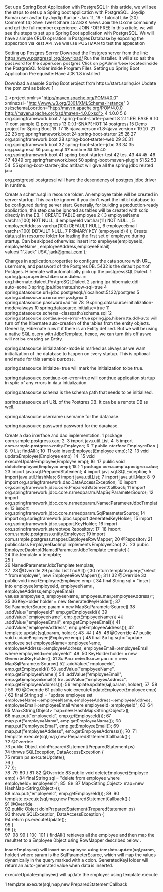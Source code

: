 Set up a Spring Boot Application with PostgreSQL
In this article, we will see the steps to set up a Spring boot application with PostgreSQL.
Joydip Kumar user avatar by Joydip Kumar  · Jan. 11, 19 · Tutorial
Like (20)
Comment (4)
Save
Tweet
Share
452.82K Views
Join the DZone community and get the full member experience. JOIN FOR FREE
In this article, we will see the steps to set up a Spring Boot application with PostgreSQL. We will have a simple CRUD operation in Postgres Database by exposing the application via Rest API. We will use POSTMAN to test the application.

Setting up Postgres Server
Download the Postgres server from the link: https://www.postgresql.org/download/
Run the installer. It will also ask the password for the superuser: postgres
Click on pgAdmin4.exe located inside the PostgreSQL folder inside Program Files.
Setting up Spring Boot Application
Prerequisite:
Have JDK 1.8 installed

Download a sample Spring Boot project from https://start.spring.io/
Update the pom.xml as below:
1
<?xml version="1.0" encoding="UTF-8"?>
2
<project xmlns="http://maven.apache.org/POM/4.0.0" xmlns:xsi="http://www.w3.org/2001/XMLSchema-instance"
3
xsi:schemaLocation="http://maven.apache.org/POM/4.0.0 http://maven.apache.org/xsd/maven-4.0.0.xsd">
4
<modelVersion>4.0.0</modelVersion>
5
<parent>
6
<groupId>org.springframework.boot</groupId>
7
<artifactId>spring-boot-starter-parent</artifactId>
8
<version>2.1.1.RELEASE</version>
9
<relativePath /> <!-- lookup parent from repository -->
10
</parent>
11
<groupId>com.sample</groupId>
12
<artifactId>postgress</artifactId>
13
<version>0.0.1-SNAPSHOT</version>
14
<name>postgress</name>
15
<description>Demo project for Spring Boot</description>
16
​
17
<properties>
18
<java.version>1.8</java.version>
19
</properties>
20
​
21
<dependencies>
22
<dependency>
23
<groupId>org.springframework.boot</groupId>
24
<artifactId>spring-boot-starter</artifactId>
25
</dependency>
26
<dependency>
27
<groupId>org.springframework.boot</groupId>
28
<artifactId>spring-boot-starter-web</artifactId>
29
</dependency>
30
<dependency>
31
<groupId>org.springframework.boot</groupId>
32
<artifactId>spring-boot-starter-jdbc</artifactId>
33
</dependency>
34
<dependency>
35
<groupId>org.postgresql</groupId>
36
<artifactId>postgresql</artifactId>
37
<scope>runtime</scope>
38
</dependency>
39
<dependency>
40
<groupId>org.springframework.boot</groupId>
41
<artifactId>spring-boot-starter-test</artifactId>
42
<scope>test</scope>
43
</dependency>
44
</dependencies>
45
​
46
<build>
47
<plugins>
48
<plugin>
49
<groupId>org.springframework.boot</groupId>
50
<artifactId>spring-boot-maven-plugin</artifactId>
51
</plugin>
52
</plugins>
53
</build>
54
​
55
</project>
spring-boot-starter-jdbc artifact will give all the spring jdbc related jars

org.postgresql.postgresql will have the dependency of postgres jdbc driver in runtime.

Create a schema.sql in resource folder. An employee table will be created in server startup. This can be ignored if you don't want the initial database to be configured during server start. Generally, for building a production-ready application, this step can be ignored as tables will be created with scrip directly in the DB.
1
CREATE TABLE employee
2
(
3
employeeName varchar(100) NOT NULL,
4
employeeId varchar(11) NOT NULL ,
5
employeeAddress varchar(100) DEFAULT NULL,
6
employeeEmail varchar(100) DEFAULT NULL,
7
PRIMARY KEY (employeeId)
8
);
Create data.sql in resource folder for loading the first set of employee during startup. Can be skipped otherwise:
insert into employee(employeeId, employeeName , employeeAddress,employeeEmail) values('1','Jack','USA','jack@gmail.com');

Changes in application.properties to configure the data source with URL, username, and password of the Postgres DB. 5432 is the default port of Postgres. Hibernate will automatically pick up the postgressSQLDialect.
1
spring.jpa.properties.hibernate.dialect = org.hibernate.dialect.PostgreSQLDialect
2
spring.jpa.hibernate.ddl-auto=none
3
spring.jpa.hibernate.show-sql=true
4
spring.datasource.url=jdbc:postgresql://localhost:5432/postgres
5
spring.datasource.username=postgres
6
spring.datasource.password=admin
7
​
8
​
9
spring.datasource.initialization-mode=always
10
spring.datasource.initialize=true
11
spring.datasource.schema=classpath:/schema.sql
12
spring.datasource.continue-on-error=true
spring.jpa.hibernate.ddl-auto will turn off the hibernate auto-creation of the tables from the entity objects. Generally, Hibernate runs it if there is an Entity defined. But we will be using a native SQL query with JdbcTemplate, hence, we can turn this off as we will not be creating an Entity.

spring.datasource.initialization-mode is marked as always as we want initialization of the database to happen on every startup. This is optional and made for this sample purpose.

spring.datasource.initialize=true will mark the initialization to be true.

spring.datasource.continue-on-error=true will continue application startup in spite of any errors in data initialization.

spring.datasource.schema is the schema path that needs to be initialized.

spring.datasource.url URL of the Postgres DB. It can be a remote DB as well.

spring.datasource.username username for the database.

spring.datasource.password password for the database.

Create a dao interface and dao implementation.
1
package com.sample.postgress.dao;
2
​
3
import java.util.List;
4
​
5
import com.sample.postgress.entity.Employee;
6
​
7
public interface EmployeeDao {
8
​
9
List<Employee> findAll();
10
​
11
void insertEmployee(Employee emp);
12
​
13
void updateEmployee(Employee emp);
14
​
15
void executeUpdateEmployee(Employee emp);
16
​
17
public void deleteEmployee(Employee emp);
18
}
1
package com.sample.postgress.dao;
2
​
3
import java.sql.PreparedStatement;
4
import java.sql.SQLException;
5
import java.util.HashMap;
6
import java.util.List;
7
import java.util.Map;
8
​
9
import org.springframework.dao.DataAccessException;
10
import org.springframework.jdbc.core.PreparedStatementCallback;
11
import org.springframework.jdbc.core.namedparam.MapSqlParameterSource;
12
import org.springframework.jdbc.core.namedparam.NamedParameterJdbcTemplate;
13
import org.springframework.jdbc.core.namedparam.SqlParameterSource;
14
import org.springframework.jdbc.support.GeneratedKeyHolder;
15
import org.springframework.jdbc.support.KeyHolder;
16
import org.springframework.stereotype.Repository;
17
​
18
import com.sample.postgress.entity.Employee;
19
import com.sample.postgress.mapper.EmployeeRowMapper;
20
@Repository
21
public class EmployeeDaoImpl implements EmployeeDao{
22
​
23
public EmployeeDaoImpl(NamedParameterJdbcTemplate template) {  
24
this.template = template;  
25
}  
26
NamedParameterJdbcTemplate template;  
27
​
28
@Override
29
public List<Employee> findAll() {
30
return template.query("select * from employee", new EmployeeRowMapper());
31
}
32
@Override
33
public void insertEmployee(Employee emp) {
34
final String sql = "insert into employee(employeeId, employeeName , employeeAddress,employeeEmail) values(:employeeId,:employeeName,:employeeEmail,:employeeAddress)";
35
​
36
KeyHolder holder = new GeneratedKeyHolder();
37
SqlParameterSource param = new MapSqlParameterSource()
38
.addValue("employeeId", emp.getEmployeeId())
39
.addValue("employeeName", emp.getEmployeeName())
40
.addValue("employeeEmail", emp.getEmployeeEmail())
41
.addValue("employeeAddress", emp.getEmployeeAddress());
42
template.update(sql,param, holder);
43
​
44
}
45
​
46
@Override
47
public void updateEmployee(Employee emp) {
48
final String sql = "update employee set employeeName=:employeeName, employeeAddress=:employeeAddress, employeeEmail=:employeeEmail where employeeId=:employeeId";
49
​
50
KeyHolder holder = new GeneratedKeyHolder();
51
SqlParameterSource param = new MapSqlParameterSource()
52
.addValue("employeeId", emp.getEmployeeId())
53
.addValue("employeeName", emp.getEmployeeName())
54
.addValue("employeeEmail", emp.getEmployeeEmail())
55
.addValue("employeeAddress", emp.getEmployeeAddress());
56
template.update(sql,param, holder);
57
​
58
}
59
​
60
@Override
61
public void executeUpdateEmployee(Employee emp) {
62
final String sql = "update employee set employeeName=:employeeName, employeeAddress=:employeeAddress, employeeEmail=:employeeEmail where employeeId=:employeeId";
63
​
64
​
65
Map<String,Object> map=new HashMap<String,Object>();  
66
map.put("employeeId", emp.getEmployeeId());
67
map.put("employeeName", emp.getEmployeeName());
68
map.put("employeeEmail", emp.getEmployeeEmail());
69
map.put("employeeAddress", emp.getEmployeeAddress());
70
​
71
template.execute(sql,map,new PreparedStatementCallback<Object>() {  
72
@Override  
73
public Object doInPreparedStatement(PreparedStatement ps)  
74
throws SQLException, DataAccessException {  
75
return ps.executeUpdate();  
76
}  
77
});  
78
​
79
​
80
}
81
​
82
@Override
83
public void deleteEmployee(Employee emp) {
84
final String sql = "delete from employee where employeeId=:employeeId";
85
​
86
​
87
Map<String,Object> map=new HashMap<String,Object>();  
88
map.put("employeeId", emp.getEmployeeId());
89
​
90
template.execute(sql,map,new PreparedStatementCallback<Object>() {  
91
@Override  
92
public Object doInPreparedStatement(PreparedStatement ps)  
93
throws SQLException, DataAccessException {  
94
return ps.executeUpdate();  
95
}  
96
});  
97
​
98
​
99
}
100
​
101
}
findAll() retrieves all the employee and then map the resultset to a Employee Object using RowMapper described below .

insertEmployee() will insert an employee using template.update(sql,param, holder) where param is the SqlParameterSource, which will map the values dynamically in the query marked with a colon. GeneratedKeyHolder will return an auto-generated value when  data is inserted.

executeUpdateEmployee() will update the employee using template.execute

1
template.execute(sql,map,new PreparedStatementCallback<Object>() {  
2
@Override  
3
public Object doInPreparedStatement(PreparedStatement ps)  
4
throws SQLException, DataAccessException {  
5
return ps.executeUpdate();  
6
}  
7
});
EmployeeRowMapper to map the result set retrieved from the select query with the POJO.
1
package com.sample.postgress.mapper;
2
​
3
import java.sql.ResultSet;
4
import java.sql.SQLException;
5
​
6
import org.springframework.jdbc.core.RowMapper;
7
​
8
import com.sample.postgress.entity.Employee;
9
​
10
public class EmployeeRowMapper implements RowMapper<Employee> {
11
​
12
@Override
13
public Employee mapRow(ResultSet rs, int arg1) throws SQLException {
14
Employee emp = new Employee();
15
emp.setEmployeeId(rs.getString("employeeId"));
16
emp.setEmployeeName(rs.getString("employeeName"));
17
emp.setEmployeeEmail(rs.getString("employeeEmail"));
18
​
19
return emp;
20
}
21
​
22
​
23
}
You can create a controller and a service class as follows:
1
package com.sample.postgress.controller;
2
​
3
import java.util.List;
4
​
5
import javax.annotation.Resource;
6
​
7
import org.springframework.web.bind.annotation.DeleteMapping;
8
import org.springframework.web.bind.annotation.GetMapping;
9
import org.springframework.web.bind.annotation.PostMapping;
10
import org.springframework.web.bind.annotation.PutMapping;
11
import org.springframework.web.bind.annotation.RequestBody;
12
import org.springframework.web.bind.annotation.RequestMapping;
13
import org.springframework.web.bind.annotation.RestController;
14
​
15
import com.sample.postgress.entity.Employee;
16
import com.sample.postgress.service.EmployeeService;
17
​
18
@RestController
19
@RequestMapping("/postgressApp")
20
public class ApplicationController {
21
​
22
@Resource
23
EmployeeService employeeService;
24
​
25
@GetMapping(value = "/employeeList")
26
public List<Employee> getEmployees() {
27
return employeeService.findAll();
28
​
29
}
30
​
31
@PostMapping(value = "/createEmp")
32
public void createEmployee(@RequestBody Employee emp) {
33
employeeService.insertEmployee(emp);
34
​
35
}
36
@PutMapping(value = "/updateEmp")
37
public void updateEmployee(@RequestBody Employee emp) {
38
employeeService.updateEmployee(emp);
39
​
40
}
41
@PutMapping(value = "/executeUpdateEmp")
42
public void executeUpdateEmployee(@RequestBody Employee emp) {
43
employeeService.executeUpdateEmployee(emp);
44
​
45
}
46
​
47
@DeleteMapping(value = "/deleteEmpById")
48
public void deleteEmployee(@RequestBody Employee emp) {
49
employeeService.deleteEmployee(emp);
50
​
51
}
52
​
53
​
54
}
Now, let's use POSTMAN to validate the changes:

Test 1: Get the list of employees

http://localhost:8080/postgressApp/employeeList

Image title

Test 2: Create An employee

http://localhost:8080/postgressApp/createEmp

Image title

We see an entry got inserted with JONES.

Image title

Test 3: Update an Employee

http://localhost:8080/postgressApp/executeUpdateEmp

Image title

Image title

Test 4: Delete Employee

http://localhost:8080/postgressApp/deleteEmpById

Image title

Image title

Conclusion
We have learned how to set up a Spring Boot application with Postgres and how to do a CRUD operation. You will find the complete code here.

Happy coding!